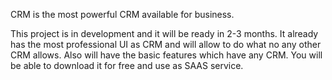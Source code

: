 CRM is the most powerful CRM available for business.

This project is in development and it will be ready in 2-3 months. It already has the most professional UI as CRM and will allow to do what no any other CRM allows. Also will have the basic features which have any CRM. You will be able to download it for free and use as SAAS service.  
